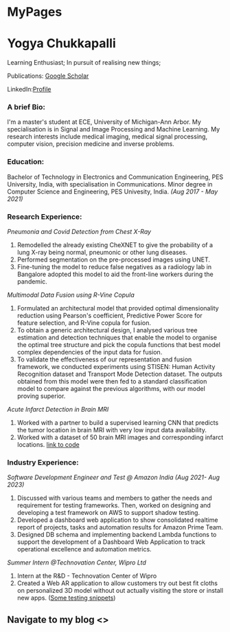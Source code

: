 # MyPages

# Yogya Chukkapalli
Learning Enthusiast; In pursuit of realising new things;

Publications: [Google Scholar](https://scholar.google.com/citations?hl=en&user=vSz9WAIAAAAJ)

LinkedIn:[Profile](https://www.linkedin.com/in/yogya-chukkapalli-717018165/)

### A brief Bio:
I'm a master's student at ECE, University of Michigan-Ann Arbor. My specialisation is in Signal and Image Processing and Machine Learning. My research interests include medical imaging, medical signal processing, computer vision, precision medicine and inverse problems. 

### Education:
Bachelor of Technology in Electronics and Communication Engineering, PES University, India, with specialisation in Communications. Minor degree in Computer Science and Engineering, PES Univesity, India. *(Aug 2017 - May 2021)*

### Research Experience:
*Pneumonia and Covid Detection from Chest X-Ray*
1. Remodelled the already existing CheXNET to give the probability of a lung X-ray being normal, pneumonic or other lung diseases. 
2. Performed segmentation on the pre-processed images using UNET.
3. Fine-tuning the model to reduce false negatives as a radiology lab in Bangalore adopted this model to aid the front-line workers during the pandemic. 
   
*Multimodal Data Fusion using R-Vine Copula*
1. Formulated an architectural model that provided optimal dimensionality reduction using Pearson's coefficient, Predictive Power Score for feature selection, and R-Vine copula for fusion.
2. To obtain a generic architectural design, I analysed various tree estimation and detection techniques that enable the model to organise the optimal tree structure and pick the copula functions that best model complex dependencies of the input data for fusion.
3. To validate the effectiveness of our representation and fusion framework, we conducted experiments using STISEN: Human Activity Recognition dataset and Transport Mode Detection dataset. The outputs obtained from this model were then fed to a standard classification model to compare against the previous algorithms, with our model proving superior.
   
*Acute Infarct Detection in Brain MRI*
1. Worked with a partner to build a supervised learning CNN that predicts the tumor location in brain MRI with very low input data availability.
2. Worked with a dataset of 50 brain MRI images and corresponding infarct locations. [link to code](https://github.com/yogya-ch/Acute_infarct)

### Industry Experience:
*Software Development Engineer and Test @ Amazon India* *(Aug 2021- Aug 2023)*
1. Discussed with various teams and members to gather the needs and requirement for testing frameworks.
Then, worked on designing and developing a test framework on AWS to support shadow testing.
2. Developed a dashboard web application to show consolidated realtime report of projects, tasks and automation results for Amazon Prime Team.
3. Designed DB schema and implementing backend Lambda functions to support the development of a
Dashboard Web Application to track operational excellence and automation metrics.

*Summer Intern @Technovation Center, Wipro Ltd*
1. Intern at the R&D - Technovation Center of Wipro
2. Created a Web AR application to allow customers try out best fit cloths on personalized 3D model without
out actually visiting the store or install new apps. ([Some testing snippets](https://yogyach.github.io/webAR/))


## Navigate to my blog <>
